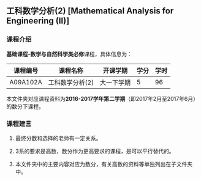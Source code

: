 ## 工科数学分析(2) [Mathematical Analysis for Engineering (II)]

### 课程介绍

**基础课程-数学与自然科学类必修**课程，具体信息为：

| 课程编号 | 课程名称 | 开课学期 | 学分 | 学时 |
| --- | --- | --- | --- | --- |
| A09A102A | 工科数学分析(2) | 大一下学期 | 5 | 96 |

本文件夹对应课程资料为**2016-2017学年第二学期**（即2017年2月至2017年6月）的数分下课程。

### 课程建言

1. 最终分数和选择的老师有一定关系。

2. 3系的要求是高数，数分作为更高要求的课程，是可以平行替代的。

3. 本文件夹中的主要内容对应为数分，有关高数的资料等单独列出在子文件夹中。
